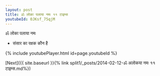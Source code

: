 ```yaml
---
layout: post
title: ॐ लोका पलाया नमः ११ टाइम्स
youtubeId: 0JKsf_75qjM
---
```

 
 
 ॐ लोका पलाया नमः  
 
 -  संसार का रक्षक कौन है 
 
  
 
  
 
 
 
 
 
 


{% include youtubePlayer.html id=page.youtubeId %}
 
[Next]({{ site.baseurl }}{% link  split1/_posts/2014-02-12-ॐ अलोकया नमः ११ टाइम्स.md%})
 
